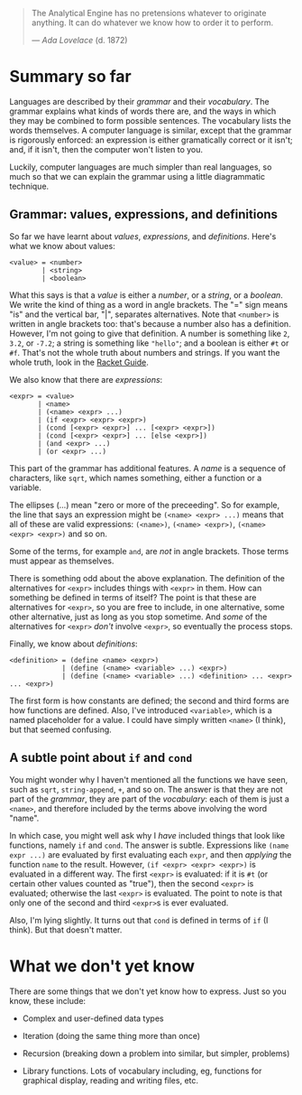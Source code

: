 > The Analytical Engine has no pretensions whatever to originate anything. It
> can do whatever we know how to order it to perform.
>
> — *Ada Lovelace* (d. 1872) 

Summary so far
==============

Languages are described by their *grammar* and their *vocabulary*. The grammar
explains what kinds of words there are, and the ways in which they may be
combined to form possible sentences. The vocabulary lists the words
themselves. A computer language is similar, except that the grammar is
rigorously enforced: an expression is either gramatically correct or it isn't;
and, if it isn't, then the computer won't listen to you.

Luckily, computer languages are much simpler than real languages, so much so
that we can explain the grammar using a little diagrammatic technique. 

Grammar: values, expressions, and definitions
---------------------------------------------

So far we have learnt about *values*, *expressions*, and *definitions*. Here's
what we know about values:

    <value> = <number>
      	    | <string>
            | <boolean>

What this says is that a *value* is either a *number*, or a *string*, or a
*boolean*. We write the kind of thing as a word in angle brackets. The "=" sign
means "is" and the vertical bar, "|", separates alternatives. Note that
`<number>` is written in angle brackets too: that's because a number also has a
definition. However, I'm not going to give that definition. A number is
something like `2`, `3.2`, or `-7.2`; a string is something like `"hello"`; and
a boolean is either `#t` or `#f`. That's not the whole truth about numbers and
strings. If you want the whole truth, look in the [Racket Guide][].

[Racket Guide]: http://docs.racket-lang.org/guide/

We also know that there are *expressions*:

	<expr> = <value>
		   | <name>
		   | (<name> <expr> ...)
		   | (if <expr> <expr> <expr>)
		   | (cond [<expr> <expr>] ... [<expr> <expr>])
		   | (cond [<expr> <expr>] ... [else <expr>])
		   | (and <expr> ...)
		   | (or <expr> ...)
		 
This part of the grammar has additional features. A *name* is a sequence of
characters, like `sqrt`, which names something, either a function or a
variable. 

The ellipses (...) mean "zero or more of the preceeding". So for example, the
line that says an expression might be `(<name> <expr> ...)` means that all of
these are valid expressions: `(<name>)`, `(<name> <expr>)`, `(<name> <expr>
<expr>)` and so on.

Some of the terms, for example `and`, are *not* in angle brackets. Those terms
must appear as themselves.

There is something odd about the above explanation. The definition of the
alternatives for `<expr>` includes things with `<expr>` in them. How can
something be defined in terms of itself? The point is that these are
alternatives for `<expr>`, so you are free to include, in one alternative, some
other alternative, just as long as you stop sometime. And *some* of the
alternatives for `<expr>` *don't* involve `<expr>`, so eventually the process stops.

Finally, we know about *definitions*:

	<definition> = (define <name> <expr>)
		         | (define (<name> <variable> ...) <expr>)
			     | (define (<name> <variable> ...) <definition> ... <expr> ... <expr>)
			   
The first form is how constants are defined; the second and third forms are how
functions are defined. Also, I've introduced `<variable>`, which is a named
placeholder for a value. I could have simply written `<name>` (I think), but
that seemed confusing. 

A subtle point about `if` and `cond`
------------------------------------

You might wonder why I haven't mentioned all the functions we have seen, such as
`sqrt`, `string-append`, `+`, and so on. The answer is that they are not part of
the *grammar*, they are part of the *vocabulary*: each of them is just a `<name>`,
and therefore included by the terms above involving the word "name".

In which case, you might well ask why I *have* included things that look like
functions, namely `if` and `cond`. The answer is subtle. Expressions like `(name
expr ...)` are evaluated by first evaluating each `expr`, and then *applying*
the function `name` to the result. However, `(if <expr> <expr> <expr>)` is evaluated
in a different way. The first `<expr>` is evaluated: if it is `#t` (or certain
other values counted as "true"), then the second `<expr>` is evaluated; otherwise
the last `<expr>` is evaluated. The point to note is that only one of the second
and third `<expr>`s is ever evaluated.

Also, I'm lying slightly. It turns out that `cond` is defined in terms of `if`
(I think). But that doesn't matter.


What we don't yet know
======================

There are some things that we don't yet know how to express. Just so you know,
these include:

* Complex and user-defined data types

* Iteration (doing the same thing more than once)

* Recursion (breaking down a problem into similar, but simpler, problems)

* Library functions. Lots of vocabulary including, eg, functions for graphical
  display, reading and writing files, etc.
  
  
